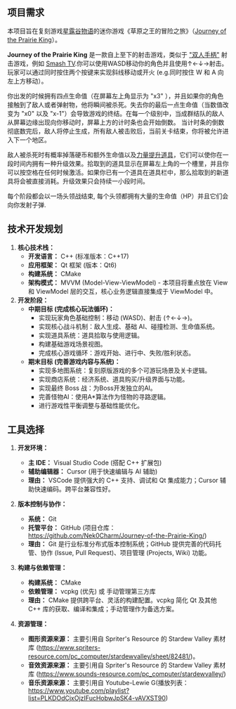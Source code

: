 ## 项目需求

本项目旨在复刻游戏[星露谷物语](https://xinglugu.huijiwiki.com/wiki/星露谷物语)的迷你游戏《草原之王的冒险之旅》（[Journey of the Prairie King](http://stardewvalleywiki.com/Journey_of_the_Prairie_King)）。

**Journey of the Prairie King** 是一款自上至下的射击游戏，类似于 ["双人手柄"](https://en.wikipedia.org/wiki/Shoot_'em_up#Types|) 射击游戏，例如 [Smash TV](https://en.wikipedia.org/wiki/Smash_TV).你可以使用WASD移动你的角色并且使用↑←↓→射击。 玩家可以通过同时按住两个按键来实现斜线移动或开火 (e.g.同时按住 W 和 A 向左上方移动）。

你出发的时候拥有四点生命值（在屏幕左上角显示为 "x3" ），并且如果你的角色接触到了敌人或者弹射物，他将瞬间被杀死。失去你的最后一点生命值（当数值改变为 "x0" 以及 "x-1"）会导致游戏的终结。在每一个级别中，当成群结队的敌人从屏幕边缘出现向你移动时，屏幕上方的计时条也会开始倒数。 当计时条的倒数彻底数完后，敌人将停止生成，所有敌人被击败后，当前关卡结束，你将被允许进入下一个地区。

敌人被杀死时有概率掉落硬币和额外生命值以及[力量提升道具](https://xinglugu.huijiwiki.com/wiki/草原之王的冒险之旅#Powerups)，它们可以使你在一段时间内拥有一种升级效果。拾取到的道具显示在屏幕左上角的一个槽里，并且你可以按空格在任何时候激活。如果你已有一个道具在道具栏中，那么拾取到的新道具将会被直接消耗。升级效果只会持续一小段时间。

每个阶段都会以一场头领战结束, 每个头领都拥有大量的生命值（HP）并且它们会向你发射子弹.

## 技术开发规划

1. **核心技术栈：**
   - **开发语言：** C++ (标准版本：C++17)
   - **应用框架：** Qt 框架 (版本：Qt6)
   - **构建系统：** CMake
   - **架构模式：** MVVM (Model-View-ViewModel) - 本项目将重点放在 View 和 ViewModel 层的交互，核心业务逻辑直接集成于 ViewModel 中。
2. **开发阶段：**
   - **中期目标 (完成核心玩法循环)：**
     - 实现玩家角色基础控制：移动 (WASD)、射击 (↑←↓→)。
     - 实现核心战斗机制：敌人生成、基础 AI、碰撞检测、生命值系统。
     - 实现道具系统：道具拾取与使用逻辑。
     - 构建基础游戏场景视图。
     - 完成核心游戏循环：游戏开始、进行中、失败/胜利状态。
   - **期末目标 (完善游戏内容与系统)：**
     - 实现多地图系统：复刻原版游戏的多个可游玩场景及关卡逻辑。
     - 实现商店系统：经济系统、道具购买/升级界面与功能。
     - 实现最终 Boss 战：为Boss开发独立的AI。
     - 完善怪物AI：使用A*算法作为怪物的寻路逻辑。
     - 进行游戏性平衡调整与基础性能优化。

## 工具选择

1. **开发环境：**

   - **主 IDE：** Visual Studio Code (搭配 C++ 扩展包)
   - **辅助编辑器：** Cursor (用于快速编辑与 AI 辅助)
   - **理由：** VSCode 提供强大的 C++ 支持、调试和 Qt 集成能力；Cursor 辅助快速编码。跨平台兼容性好。

2. **版本控制与协作：**

   - **系统：** Git
   - **托管平台：** GitHub (项目仓库：https://github.com/Nek0Charm/Journey-of-the-Prairie-King/)
   - **理由：** Git 是行业标准分布式版本控制系统；GitHub 提供完善的代码托管、协作 (Issue, Pull Request)、项目管理 (Projects, Wiki) 功能。

3. **构建与依赖管理：**

   - **构建系统：** CMake
   - **依赖管理：** vcpkg (优先) 或 手动管理第三方库
   - **理由：** CMake 提供跨平台、灵活的构建配置。vcpkg 简化 Qt 及其他 C++ 库的获取、编译和集成；手动管理作为备选方案。

4. **资源管理：**

   - **图形资源来源：** 主要引用自 Spriter's Resource 的 Stardew Valley 素材库 (https://www.spriters-resource.com/pc_computer/stardewvalley/sheet/82481/)。
   - **音效资源来源：** 主要引用自 Spriter's Resource 的 Stardew Valley 素材库 (https://www.sounds-resource.com/pc_computer/stardewvalley/)
   - **音乐资源来源：** 主要引用自 Youtube-Lewie G(播放列表：https://www.youtube.com/playlist?list=PLKDOdCjxOjzIFucHobwJpSK4-vAVXST90)

